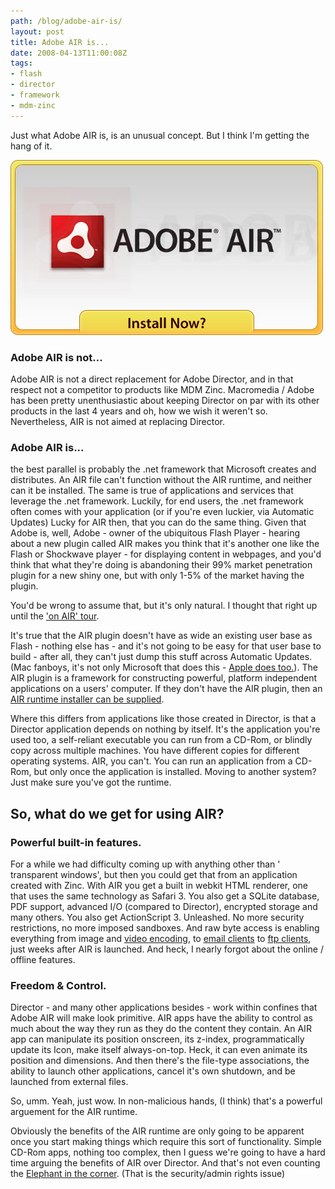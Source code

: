 ```yaml
---
path: /blog/adobe-air-is/
layout: post
title: Adobe AIR is...
date: 2008-04-13T11:00:08Z
tags:
- flash
- director
- framework
- mdm-zinc
---
```


Just what Adobe AIR is, is an unusual concept. But I think I'm getting the hang of it.

![airframework.jpg](airframework.jpg)

### **Adobe AIR is not...**

Adobe AIR is not a direct replacement for Adobe Director, and in that respect not a competitor to products like MDM Zinc. Macromedia / Adobe has been pretty unenthusiastic about keeping Director on par with its other products in the last 4 years and oh, how we wish it weren't so. Nevertheless, AIR is not aimed at replacing Director.

### **Adobe AIR is...**

the best parallel is probably the .net framework that Microsoft creates and distributes. An AIR file can't function without the AIR runtime, and neither can it be installed. The same is true of applications and services that leverage the .net framework. Luckily, for end users, the .net framework often comes with your application (or if you're even luckier, via Automatic Updates) Lucky for AIR then, that you can do the same thing. Given that Adobe is, well, Adobe - owner of the ubiquitous Flash Player - hearing about a new plugin called AIR makes you think that it's another one like the Flash or Shockwave player - for displaying content in webpages, and you'd think that what they're doing is abandoning their 99% market penetration plugin for a new shiny one, but with only 1-5% of the market having the plugin.

You'd be wrong to assume that, but it's only natural. I thought that right up until the ['on AIR' tour](http://www.psyked.co.uk/adobe/apollo/on-air-london-review.htm "Open link in a new window").

It's true that the AIR plugin doesn't have as wide an existing user base as Flash - nothing else has - and it's not going to be easy for that user base to build - after all, they can't just dump this stuff across Automatic Updates. (Mac fanboys, it's not only Microsoft that does this - [Apple does too.](http://john.jubjubs.net/2008/03/21/apple-software-update/ "Open link in a new window")). The AIR plugin is a framework for constructing powerful, platform independent applications on a users' computer. If they don't have the AIR plugin, then an [AIR runtime installer can be supplied](http://www.adobe.com/products/air/runtime_distribution1.html "Open link in a new window").

Where this differs from applications like those created in Director, is that a Director application depends on nothing by itself. It's the application you're used too, a self-reliant executable you can run from a CD-Rom, or blindly copy across multiple machines. You have different copies for different operating systems. AIR, you can't. You can run an application from a CD-Rom, but only once the application is installed. Moving to another system? Just make sure you've got the runtime.

## So, what do we get for using AIR?

### **Powerful built-in features.**

For a while we had difficulty coming up with anything other than ' transparent windows', but then you could get that from an application created with Zinc. With AIR you get a built in webkit HTML renderer, one that uses the same technology as Safari 3. You also get a SQLite database, PDF support, advanced I/O (compared to Director), encrypted storage and many others. You also get ActionScript 3. Unleashed. No more security restrictions, no more imposed sandboxes. And raw byte access is enabling everything from image and [video encoding](http://www.zeropointnine.com/blog/webcam-digital-video-recorder-for-air-updated "Open link in a new window"), to [email clients](http://www.gotoandlearn.com/player.php?id=69 "Open link in a new window") to [ftp clients](http://blog.vixiom.com/2007/06/29/merb-on-air-drag-and-drop-multiple-file-upload/ "Open link in a new window"), just weeks after AIR is launched. And heck, I nearly forgot about the online / offline features.

### **Freedom & Control.**

Director - and many other applications besides - work within confines that Adobe AIR will make look primitive. AIR apps have the ability to control as much about the way they run as they do the content they contain. An AIR app can manipulate its position onscreen, its z-index, programmatically update its Icon, make itself always-on-top. Heck, it can even animate its position and dimensions. And then there's the file-type associations, the ability to launch other applications, cancel it's own shutdown, and be launched from external files.

So, umm. Yeah, just wow. In non-malicious hands, (I think) that's a powerful arguement for the AIR runtime.

Obviously the benefits of the AIR runtime are only going to be apparent once you start making things which require this sort of functionality. Simple CD-Rom apps, nothing too complex, then I guess we're going to have a hard time arguing the benefits of AIR over Director. And that's not even counting the [Elephant in the corner](http://en.wikipedia.org/wiki/Elephant_in_the_room "Open link in a new window"). (That is the security/admin rights issue)